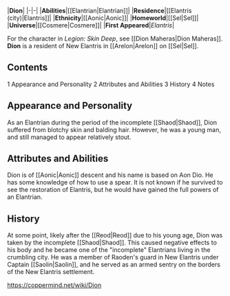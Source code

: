 |**Dion**|
|-|-|
|**Abilities**|[[Elantrian\|Elantrian]]|
|**Residence**|[[Elantris (city)\|Elantris]]|
|**Ethnicity**|[[Aonic\|Aonic]]|
|**Homeworld**|[[Sel\|Sel]]|
|**Universe**|[[Cosmere\|Cosmere]]|
|**First Appeared**|*Elantris*|

For the character in *Legion: Skin Deep*, see [[Dion Maheras\|Dion Maheras]].
**Dion** is a resident of New Elantris in [[Arelon\|Arelon]] on [[Sel\|Sel]].

## Contents

1 Appearance and Personality
2 Attributes and Abilities
3 History
4 Notes


## Appearance and Personality
As an Elantrian during the period of the incomplete [[Shaod\|Shaod]], Dion suffered from blotchy skin and balding hair. However, he was a young man, and still managed to appear relatively stout.

## Attributes and Abilities
Dion is of [[Aonic\|Aonic]] descent and his name is based on Aon Dio. He has some knowledge of how to use a spear. It is not known if he survived to see the restoration of Elantris, but he would have gained the full powers of an Elantrian.

## History
At some point, likely after the [[Reod\|Reod]] due to his young age, Dion was taken by the incomplete [[Shaod\|Shaod]]. This caused negative effects to his body and he became one of the "incomplete" Elantrians living in the crumbling city. He was a member of Raoden's guard in New Elantris under Captain [[Saolin\|Saolin]], and he served as an armed sentry on the borders of the New Elantris settlement.



https://coppermind.net/wiki/Dion